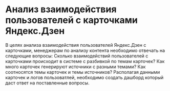 
# Анализ взаимодействия  пользователей с карточками Яндекс.Дзен

В целях анализа взаимодействия пользователей Яндекс.Дзен с карточками, менеджерам по анализу контента необходимо отвечать на следующие  вопросы: 
Cколько взаимодействий пользователей с карточками  происходит в системе с разбивкой по темам карточек? 
Как много карточек генерируют источники с  разными темами? 
Как соотносятся темы карточек и темы источников?
Располагая данными карточек и логов пользоватлей, необходимо создать дашборд который даст ответ на поставленные вопросы.
